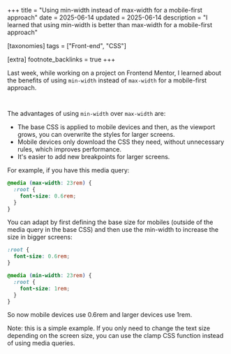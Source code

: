 +++
title = "Using min-width instead of max-width for a mobile-first approach"
date = 2025-06-14
updated = 2025-06-14
description = "I learned that using min-width is better than max-width for a mobile-first approach"

[taxonomies]
tags = ["Front-end", "CSS"]

[extra]
footnote_backlinks = true
+++

Last week, while working on a project on Frontend Mentor, I learned about the benefits of using `min-width` instead of `max-width` for a mobile-first approach.

<!-- Lottie animation (no iframe, local script, background transparent) -->
<script src="/lottie-player.js"></script>
<div style="display: flex; justify-content: center; margin: 1.5em 0;">
  <lottie-player
    src="min-width-animation.json"
    background="transparent"
    speed="1"
    style="width: 320px; max-width: 100%; height: auto; border-radius: 6px;"
    loop
    autoplay
    title="Lottie animation illustrating min-width media query">
  </lottie-player>
</div>

The advantages of using `min-width` over `max-width` are:

- The base CSS is applied to mobile devices and then, as the viewport grows, you can overwrite the styles for larger screens.
- Mobile devices only download the CSS they need, without unnecessary rules, which improves performance.
- It's easier to add new breakpoints for larger screens.

For example, if you have this media query:

```css
@media (max-width: 23rem) {
  :root {
    font-size: 0.6rem;
  }
}
```

You can adapt by first defining the base size for mobiles (outside of the media query in the base CSS) and then use the min-width to increase the size in bigger screens:

```css
:root {
  font-size: 0.6rem;
}

@media (min-width: 23rem) {
  :root {
    font-size: 1rem;
  }
}
```

So now mobile devices use 0.6rem and larger devices use 1rem.

Note: this is a simple example. If you only need to change the text size depending on the screen size, you can use the clamp CSS function instead of using media queries.
